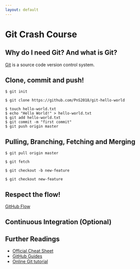 ```yaml
---
layout: default
---
```


# Git Crash Course

## Why do I need Git? And what is Git?

[Git](https://git-scm.com/) is a source code version control system.

## Clone, commit and push!

```
$ git init
```

```
$ git clone https://github.com/PnS2018/git-hello-world
```

```
$ touch hello-world.txt
$ echo "Hello World!" > hello-world.txt
$ git add hello-world.txt
$ git commit -m "first commit"
$ git push origin master
```

## Pulling, Branching, Fetching and Merging

```
$ git pull origin master
```

```
$ git fetch
```

```
$ git checkout -b new-feature
```

```
$ git checkout new-feature
```

## Respect the flow!

[GitHub Flow](https://guides.github.com/introduction/flow/) 

## Continuous Integration (Optional)

## Further Readings

+ [Official Cheat Sheet](https://services.github.com/on-demand/downloads/github-git-cheat-sheet.pdf)
+ [GitHub Guides](https://guides.github.com/)
+ [Online Git tutorial](https://try.github.io/)